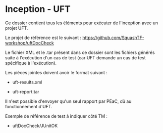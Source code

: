 # Inception - UFT

Ce dossier contient tous les éléments pour exécuter de l'inception avec un projet UFT.

Le projet de référence est le suivant : https://github.com/SquashTF-workshop/uftDocCheck

Le fichier XML et le .tar présent dans ce dossier sont les fichiers générés suite à l'exécution
d'un cas de test (car UFT demande un cas de test spécifique à l'exécution).

Les pièces jointes doivent avoir le format suivant :

* uft-results.xml

* uft-report.tar

Il n'est possible d'envoyer qu'un seul rapport par PEaC, dû au fonctionnement d'UFT.

Exemple de référence de test à indiquer côté TM : 

* uftDocCheck/JUnitOK
